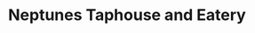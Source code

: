 ---
layout: place
title: "Neptunes Taphouse and Eatery"
permalink: /montana/livingston/neptunes-taphouse-and-eatery.html
stateAbbr: MT
stateName: Montana
cityName: Livingston
seo:
  name: "Neptunes Taphouse and Eatery"
  type: Restaurant
  links: https://neptunestaphouse.com/
description: "Looking for sushi in Livingston, Montana? Check out Neptunes Taphouse and Eatery for a delightful Japanese dining experience. Enjoy a variety of sushi and ot..."
place_id: ChIJ0yMJ0A17RVMRuRvt9PK8JuI
photos:
  - name: >-
      places/ChIJ0yMJ0A17RVMRuRvt9PK8JuI/photos/AeeoHcLA_YrVyzwaHG1wjxhmgfw63uPCiGxipJ9LJaPKnEBaavWjRcXlNSUij7B5LKvU85GfPffzQtN8TYPpAMZU6CDi6KVwwl125zoIi5XuAi6fmOwmtdUVOhvOMufmH9Kcd2-Zpef2V3ATw0VQGWdMDMG_U8BTyAH8wEz2fvjlIzy1H6cdZ-4U8SgV9874aNi2_MjEo-W1cUxjNmqEYWJakdevb_JP-W4baQ89k-ie-WKwHj3zTqZQQG772X1Rx-X85MfsAIz3tJvQ1alGeyDD_hHFOEiyzhRPwYHhDH5JJNdtYSrvJwVS313_q2PPeznT4LUEHcXlgOMxw-gX6mK3mK0ziBUSl2SUGWNIl3yHZWtirK2nf4LO5PseyqzfcL2j2-CyTyAnqOZGcI_zX2qrk9yeZPvKfvU_U4CVI0l7d73t-A
    widthPx: 4048
    heightPx: 3036
    authorAttributions:
      - displayName: Judd Mashaw
        uri: https://maps.google.com/maps/contrib/114542485925156252753
        photoUri: >-
          https://lh3.googleusercontent.com/a/ACg8ocIrV7lqd-B1_DLuY6Cc_1eJ9yygiq-7H_lKeOw_jmAY4vOhGA=s100-p-k-no-mo
    flagContentUri: >-
      https://www.google.com/local/imagery/report/?cb_client=maps_api_places.places_api&image_key=!1e10!2sCIHM0ogKEICAgICM_KvAOg&hl=en-US
    googleMapsUri: >-
      https://www.google.com/maps/place//data=!3m4!1e2!3m2!1sCIHM0ogKEICAgICM_KvAOg!2e10!4m2!3m1!1s0x53457b0dd00923d3:0xe226bcf2f4ed1bb9
  - name: >-
      places/ChIJ0yMJ0A17RVMRuRvt9PK8JuI/photos/AeeoHcLoI2lVZ-j_6f9ho2IUOgok7Z3VyIXxckbI2QIAHb-wA5IXPHk1BgIAlzLF16ls-CAJD099FehwP44FGGFLK73vcOdmOKc_DhuP5daB3roT7NSZo9tPqQOl_Km3FA1xeXo5vExNXkH52v4seuzJfEB3dBOt6aI-SR229TcAFahezVd7CX2Uh3-xoD-W89WL10yQnK5JFhlQa7_bZmow9TJMpQyOTqosDsjKcKkm5EMtLy07rZIifSeITsoSPIPVZLuaGd-9vKkLDKMYXq6YeWVt07-ome7n7EvkMDnjAmVu02_48X_Mlw64NGYZCEVCQOgesiUxIEFeQigMdPYPXNnENtO-jXjKoPV7JcrfKyot2MZQmEnCRMm7BejFbNqkUW4J8QfvhLs3qlQWx8vP5mVM1zxqCPokutqKleCnRU6w0lYo
    widthPx: 4032
    heightPx: 2268
    authorAttributions:
      - displayName: George D Bates
        uri: https://maps.google.com/maps/contrib/118368991339953449278
        photoUri: >-
          https://lh3.googleusercontent.com/a-/ALV-UjUt-pEemB4TfC4tGFj1rNDM1uXjsCaG49PYiwXPZ2Ap8zFALDoYvQ=s100-p-k-no-mo
    flagContentUri: >-
      https://www.google.com/local/imagery/report/?cb_client=maps_api_places.places_api&image_key=!1e10!2sCIHM0ogKEICAgICc9JTfkQE&hl=en-US
    googleMapsUri: >-
      https://www.google.com/maps/place//data=!3m4!1e2!3m2!1sCIHM0ogKEICAgICc9JTfkQE!2e10!4m2!3m1!1s0x53457b0dd00923d3:0xe226bcf2f4ed1bb9
  - name: >-
      places/ChIJ0yMJ0A17RVMRuRvt9PK8JuI/photos/AeeoHcIVxmWWAh2pHzJtdUuKxvu4PZRtmsBD0tFYqAdVfYKDPSNzW0mzdu5BzxBfJOlNPJH29QpFfnIHzZkb3upbcA7N6k7WwhbX9T5dyD0PZZ1s5Y9taM_7YgB2Ascsx7TXNlrz3FlEm2Mjwfw_KBt1XA3_FnEKwW42fxiYtuzlU5z2CIAOgeZmuo5dHGSM9U0RzNdFMizFyyMsNVI_kxg-qZedCy-bQFipkqhmparLE2mDGyt9tqZdebyKz4yhhXRnlu9hDag4AhI0OXgwUog6f2LbV9rP_-sp6XWn85J37xB6ylLG91sllyZh7pK9Pbi_rsqGq3R0WMLTlEU-9te4SNxz5tyUEwHo6tGR4R9il8heblcW4udPRO5HvQrM7EEoRNhXUsKoDtLoqCQVtTv1THvulrmu27fX7jrNkEtYHSyqV6F6
    widthPx: 4000
    heightPx: 3000
    authorAttributions:
      - displayName: Omar Al-Fadhli
        uri: https://maps.google.com/maps/contrib/108971685332308715382
        photoUri: >-
          https://lh3.googleusercontent.com/a-/ALV-UjWxKfairgh2cJ1WJ1GiZ_xeMRssXJnwJhJU_CaJqHLtkKuoSIIOXA=s100-p-k-no-mo
    flagContentUri: >-
      https://www.google.com/local/imagery/report/?cb_client=maps_api_places.places_api&image_key=!1e10!2sCIHM0ogKEICAgIDj1KmdpQE&hl=en-US
    googleMapsUri: >-
      https://www.google.com/maps/place//data=!3m4!1e2!3m2!1sCIHM0ogKEICAgIDj1KmdpQE!2e10!4m2!3m1!1s0x53457b0dd00923d3:0xe226bcf2f4ed1bb9
  - name: >-
      places/ChIJ0yMJ0A17RVMRuRvt9PK8JuI/photos/AeeoHcLc_HmYRKvxYNSm1_lcK77p6Yolqyxp7HQ5--fJkaTnH48js0ZTU0rv_veoO9YCInD-0qvSl5WJ1C77Qob3TYqgr3Ao9LGNLQ090-fqcclBffgLQpiW9hxjrRClHjZBAguQpBgZ4H9ks-IU6PSF_s9hjIK48FSJ26RaM79UsA1HNrn6VybtQCyFDxNZBwYm77q5VZumRYGpOiFQmkrKPdwxRquC7yGnMht-BPqsWjwhp_D3G8bei4Of3MEWIs1xdQCtpUTcjyXuPPD_Sktn52DfRLpFah1MUxvxtVuOMBocqoU0snHAlP8J_N59lsmAKru900kyBM1Q-B-pvD6l8DmyXfrDFZCjE3a7gCNz6gSW11W-foNzsdXlDBQt5YAkcIidZ9OPb4fZppdya29Jofqh4AxFeYwe4YDeDIiCadBnBQ
    widthPx: 4032
    heightPx: 3024
    authorAttributions:
      - displayName: Andrew Martin
        uri: https://maps.google.com/maps/contrib/112233365913434064027
        photoUri: >-
          https://lh3.googleusercontent.com/a-/ALV-UjWy1c1Ciup_rXwGOldd5lwFYQfzBheH5Egd__YWI_F0-9GNgv8-=s100-p-k-no-mo
    flagContentUri: >-
      https://www.google.com/local/imagery/report/?cb_client=maps_api_places.places_api&image_key=!1e10!2sCIHM0ogKEICAgIDjvKbRZA&hl=en-US
    googleMapsUri: >-
      https://www.google.com/maps/place//data=!3m4!1e2!3m2!1sCIHM0ogKEICAgIDjvKbRZA!2e10!4m2!3m1!1s0x53457b0dd00923d3:0xe226bcf2f4ed1bb9
  - name: >-
      places/ChIJ0yMJ0A17RVMRuRvt9PK8JuI/photos/AeeoHcJv4E7Q2rSa6o6kdUtSDRA7uyP846I03G6FF35WHZdgXQCerxnYZoZBYjLm7yEfJCXcRD3P6tnWG_loau5n0CYAozMVGVJKBqkTd9ZI-yLMy1CdnQIhc3y2T3wbyKjiDOMZfRl8tB0JEok5Wagu-3_9WjPScgtCcJ4GnkyuIDSkxv39DhQIpgGUX-eSdMxQwmtXI9B58XP_WY9dSTgkQt8cYWAhYEbXmUc7bQO1IWujgiZqxB8FSpL6scvtPMFisyUw5tqIHxMM9bISybzWFmBSE7xWTnyldDsFeJwFPJ2s_o8boJvYCoJxpV4v5Y9aXQ_Uc-EmvqZOfAX1ax64ivpvpfdu8CPaAVjbzk3OmUkYMGuqoNDVPD8rzQvs8_2-e8unyThnIVuNIwDBqaQj7cWtRThV0UUTyn8EeSApAIooCQ_u
    widthPx: 4096
    heightPx: 3072
    authorAttributions:
      - displayName: Laura Boucher
        uri: https://maps.google.com/maps/contrib/110983616407396419420
        photoUri: >-
          https://lh3.googleusercontent.com/a-/ALV-UjVbaKV2O9zT-gX4xsZLVxVf_uwGfsUlUzxFadbDKLCgRuSHjVw=s100-p-k-no-mo
    flagContentUri: >-
      https://www.google.com/local/imagery/report/?cb_client=maps_api_places.places_api&image_key=!1e10!2sCIHM0ogKEICAgIDfmZ7QmwE&hl=en-US
    googleMapsUri: >-
      https://www.google.com/maps/place//data=!3m4!1e2!3m2!1sCIHM0ogKEICAgIDfmZ7QmwE!2e10!4m2!3m1!1s0x53457b0dd00923d3:0xe226bcf2f4ed1bb9
  - name: >-
      places/ChIJ0yMJ0A17RVMRuRvt9PK8JuI/photos/AeeoHcJ22Smpr-CVtb_toCJQ0kU4Nuxwk5MmdoQZ0SW-J0jKY9mxTKxxnCX0UmJEEZmt4zElWScPRjRurSi4I9iBO_KPgwOrnBmdTRNrcApGXR6NreKL515_Ybky_Z1unyFszY4sFIGRivWOZNBiRocQRZAbCMiJGqP9BP54YVSCI2TK9weSQFg8HtK_YVH5Gq3zVKG4mSSHxKTgjk4KFzsgAc4_PSiAgYSGQFW5yC-iFuXSns2S47Za5-hAaM03oTTe5j5IPUUalfH9vgb0QJWxsxRM5K999QKQLPXfSWUNYOIgo5ObUaZxF-pKjm3MCr120RKI_hznS55YDUyW6fiED9OjLer_CNiwnTTXPsg7Y95TI2U6mO2-XAd6EBz2WFPR2I20Y_D-rgnd2KeH8fPNQy5BT5mYjxAVATRBBg-XAt0QKA
    widthPx: 3000
    heightPx: 4000
    authorAttributions:
      - displayName: Raven Kargel
        uri: https://maps.google.com/maps/contrib/116190516764783524143
        photoUri: >-
          https://lh3.googleusercontent.com/a-/ALV-UjUaXo8p_-8tHs18l46qR6TxFpsBJJYdtAVUDu8G_d58WSrkm635=s100-p-k-no-mo
    flagContentUri: >-
      https://www.google.com/local/imagery/report/?cb_client=maps_api_places.places_api&image_key=!1e10!2sCIHM0ogKEICAgICbi4yteQ&hl=en-US
    googleMapsUri: >-
      https://www.google.com/maps/place//data=!3m4!1e2!3m2!1sCIHM0ogKEICAgICbi4yteQ!2e10!4m2!3m1!1s0x53457b0dd00923d3:0xe226bcf2f4ed1bb9
  - name: >-
      places/ChIJ0yMJ0A17RVMRuRvt9PK8JuI/photos/AeeoHcJDE10SKqlhMRSfBxBRtM9fI5yl18saSbnsE6RFKA2jRmKRheCjHgwrscoK6ImQmN30xEGujyY6ZtHJdqMKjnQi6HBBjw0rjGc3sqbMUK7H95uTajHpdMVjQXof24TqaxXqD9-uXP2kF7x67xcZWwxrx-1blduQKMS2_SaqD56sLS2cObhPbRw5sjseQ1TmJGDfZw0tdHhiJFs6pjKVObUDBwI0sMaeR0Wi7BcRLEaP5Sg81UwfMTIRKqQXf9aQz9JgHjEzyRL-N-_UdU3_1gHqfHRm2V-3PsBLapBZWdPWkxnd4M2q9SQonVa76Cet0BL2k-4yxG1gBbLJi-AExpyLl-2QfHtj0nUeN0UfejB7Yv345fE16EJsXygbS9hY4IRixa6ksxz33WSGK48ivJgXkqKvVHYPgBaoCuoyvhk
    widthPx: 1179
    heightPx: 1549
    authorAttributions:
      - displayName: Dario
        uri: https://maps.google.com/maps/contrib/115891671327175195378
        photoUri: >-
          https://lh3.googleusercontent.com/a-/ALV-UjUeHTFkpINy8nKJBGE5IlsCDvmKvysqJMYAT55MifERrjf0Ad8=s100-p-k-no-mo
    flagContentUri: >-
      https://www.google.com/local/imagery/report/?cb_client=maps_api_places.places_api&image_key=!1e10!2sCIHM0ogKEICAgIDzlqerSw&hl=en-US
    googleMapsUri: >-
      https://www.google.com/maps/place//data=!3m4!1e2!3m2!1sCIHM0ogKEICAgIDzlqerSw!2e10!4m2!3m1!1s0x53457b0dd00923d3:0xe226bcf2f4ed1bb9
  - name: >-
      places/ChIJ0yMJ0A17RVMRuRvt9PK8JuI/photos/AeeoHcIAPC0YzZjJ5XKi1HQucCjw1uYk7Ef5xjm22DKNyEDwbGABClUW3H6t1HQ4PSdLotR85_66UEJcsTg5IDtLkWnFctpbnyy0wb5v0D3vpTPeBw1fuXEkzmwE2AKjhdLHN9lwIvN0ZG1vumWkDCKWeSN8PjMxb48BU8iXs6OlIPGOL9-xWsoNTvaZQwga5ljC2ve3UvRGWZOyTmjoj2QcuRFXcWWKCuKagr-P27KHnkYF-RnIqLJKiNmQkUpdzclYibJ-v2lXEGjLRDcinL_ConEPCNocdV8flrgdOzPbHzA6LJxxKV6y0KyJGA8RFt1phDyVEfhXXQWI8zEQpccCik2bixPuLTBmAPGPkq6AgcEzmtSorfndQpGHoBJfpaG4qVISrjn5XIIgH9r83tx84si0ZkwTHmFyhzm2q_hZcjks9eQ
    widthPx: 4096
    heightPx: 3072
    authorAttributions:
      - displayName: Laura Boucher
        uri: https://maps.google.com/maps/contrib/110983616407396419420
        photoUri: >-
          https://lh3.googleusercontent.com/a-/ALV-UjVbaKV2O9zT-gX4xsZLVxVf_uwGfsUlUzxFadbDKLCgRuSHjVw=s100-p-k-no-mo
    flagContentUri: >-
      https://www.google.com/local/imagery/report/?cb_client=maps_api_places.places_api&image_key=!1e10!2sCIHM0ogKEICAgICfv6zkmQE&hl=en-US
    googleMapsUri: >-
      https://www.google.com/maps/place//data=!3m4!1e2!3m2!1sCIHM0ogKEICAgICfv6zkmQE!2e10!4m2!3m1!1s0x53457b0dd00923d3:0xe226bcf2f4ed1bb9
  - name: >-
      places/ChIJ0yMJ0A17RVMRuRvt9PK8JuI/photos/AeeoHcIJLaw0qnML8RV2tcrwKyXxVxUilhthLQFIWYu8hPXIUyS-K8XEw8Pce3DUuFmvj1rgZRjT5ZzxEvxvAsuGDZFtzoaj2_RC_7KfjFp7wwuGPMJg4W73eqrcif_0k_1Tl7u9ioTn08ihbm7VFf-uSlZi6RRSwkNEam9MR4e0O6Tn98DmeKITc_1dBJnmUia_bJMLVbHBetCiUnb3JeTikjNMPPf3ouDdPXa45AI90yYadbJqQlBDnV2mibbelGB9TWLK_Sx8YBU7EbslUUfL4nc11G3bV-eZrzhqmG1C-7xlTmieJeiNdFRoSguM9Uw0YK-bLSBXxUPj5xKOmULu076nV5Lx7DdFUEUNqCMM26qFD4GxEq72VJFZeLdeGTPYRFrWZ7doDtboOr-zY12Vqv_3o-6zN0m4s6RQX3FiNwpuCg
    widthPx: 2992
    heightPx: 2992
    authorAttributions:
      - displayName: Dani S.
        uri: https://maps.google.com/maps/contrib/110856096824974234476
        photoUri: >-
          https://lh3.googleusercontent.com/a/ACg8ocJfVsqm7WkW1KWS2PELDtX5IrJVnj_Se-9mOJ3bilmqhh-uIQ=s100-p-k-no-mo
    flagContentUri: >-
      https://www.google.com/local/imagery/report/?cb_client=maps_api_places.places_api&image_key=!1e10!2sCIHM0ogKEICAgIDzgrDUJw&hl=en-US
    googleMapsUri: >-
      https://www.google.com/maps/place//data=!3m4!1e2!3m2!1sCIHM0ogKEICAgIDzgrDUJw!2e10!4m2!3m1!1s0x53457b0dd00923d3:0xe226bcf2f4ed1bb9
  - name: >-
      places/ChIJ0yMJ0A17RVMRuRvt9PK8JuI/photos/AeeoHcLjKK1lYH-h5pKvl88VVM9NLoGtsLq8FNdkBvyKdphC6ONNEQzrts9Hv8t9R80LZeuTIPcSF_Uk6AtqZ8H3VijxjYjXTV59M1U1vUaqsFWkowqb6cn4jbvKWZecFaYrwcF44qHEEukwdN8Nvki-8OVy1TkE_GcttOEoOxeCV5ElhGs7cFxxnzVaj5Yc6q9HtjPqh-MKPXp_Qg-MhlpLmQDaGYLRLf4fHZlSIcPlEounmlOObImIqKnhexEtcd5uvHQMHsse83mL02ADM7AlxdWlJKjdkPwxKChmv3Lv_ZngucSAEcVSxJPJ6cHoWaoS9YUm-AEH3eVDYGAHFmLLQsU-MXvwTkKEqOQmK9ZnQ_5Du-RKzAR7VnO03mCmWpBfl5MT471JIoOlf3c2--AyD7FINs7H31aCAjRrltovImDn7Q
    widthPx: 4032
    heightPx: 3024
    authorAttributions:
      - displayName: Fred Button
        uri: https://maps.google.com/maps/contrib/103585084267771123831
        photoUri: >-
          https://lh3.googleusercontent.com/a-/ALV-UjU5AmZQibmCa9ox_k34C183_PFh2nGzioQyvozFpLukBhD9mqCPYw=s100-p-k-no-mo
    flagContentUri: >-
      https://www.google.com/local/imagery/report/?cb_client=maps_api_places.places_api&image_key=!1e10!2sCIHM0ogKEICAgIC-8d-ZGA&hl=en-US
    googleMapsUri: >-
      https://www.google.com/maps/place//data=!3m4!1e2!3m2!1sCIHM0ogKEICAgIC-8d-ZGA!2e10!4m2!3m1!1s0x53457b0dd00923d3:0xe226bcf2f4ed1bb9
address: 232 S Main St, Livingston, MT 59047, USA
street: 232 S Main St
city: Livingston
state: MT
zip: '59047'
country: USA
neighborhood: null
latitude: '45.659322'
longitude: '-110.558326'
accessibility_options:
  wheelchairAccessibleParking: true
  wheelchairAccessibleEntrance: true
  wheelchairAccessibleRestroom: true
  wheelchairAccessibleSeating: true
business_status: OPERATIONAL
name: Neptunes Taphouse and Eatery
google_maps_links:
  directionsUri: >-
    https://www.google.com/maps/dir//''/data=!4m7!4m6!1m1!4e2!1m2!1m1!1s0x53457b0dd00923d3:0xe226bcf2f4ed1bb9!3e0
  placeUri: https://maps.google.com/?cid=16295920053364005817
  writeAReviewUri: >-
    https://www.google.com/maps/place//data=!4m3!3m2!1s0x53457b0dd00923d3:0xe226bcf2f4ed1bb9!12e1
  reviewsUri: >-
    https://www.google.com/maps/place//data=!4m4!3m3!1s0x53457b0dd00923d3:0xe226bcf2f4ed1bb9!9m1!1b1
  photosUri: >-
    https://www.google.com/maps/place//data=!4m3!3m2!1s0x53457b0dd00923d3:0xe226bcf2f4ed1bb9!10e5
primary_type: Restaurant
opening_hours:
  regular: null
  current: null
secondary_opening_hours:
  regular:
    weekdayDescriptions: null
    type: null
  current:
    weekdayDescriptions: null
    type: null
phone: (406) 333-2400
price_level: PRICE_LEVEL_MODERATE
price_range: $20 &ndash; $30
rating: '4.5'
rating_count: 984
website: https://neptunestaphouse.com/
reviews:
  - name: >-
      places/ChIJ0yMJ0A17RVMRuRvt9PK8JuI/reviews/ChdDSUhNMG9nS0VJQ0FnSURfOVlxVGhRRRAB
    relativePublishTimeDescription: 2 months ago
    rating: 5
    text:
      text: >-
        I was traveling over 9 hours today and found this spot. 20/10
        recommended. All the dishes are amazing. I absolutely hate Brussels
        Sprouts and they managed to make them taste like nothing I’ve tasted
        before. The front desk employee was sweet and helpful, the server was
        charming and friendly, the atmosphere is fun and intriguing. I ordered
        the Blackbeard Burger with fries and ranch, it’s the BOMB. I wish I
        could eat here every single day.
      languageCode: en
    originalText:
      text: >-
        I was traveling over 9 hours today and found this spot. 20/10
        recommended. All the dishes are amazing. I absolutely hate Brussels
        Sprouts and they managed to make them taste like nothing I’ve tasted
        before. The front desk employee was sweet and helpful, the server was
        charming and friendly, the atmosphere is fun and intriguing. I ordered
        the Blackbeard Burger with fries and ranch, it’s the BOMB. I wish I
        could eat here every single day.
      languageCode: en
    authorAttribution:
      displayName: Jeddie G
      uri: https://www.google.com/maps/contrib/114456769876529163791/reviews
      photoUri: >-
        https://lh3.googleusercontent.com/a-/ALV-UjXqul2FW5IOR4uiCxNBguH5exkqdpGapa3Hv036ZuEMwdc5Xnfc5A=s128-c0x00000000-cc-rp-mo-ba4
    publishTime: '2025-01-26T02:51:08.661211Z'
    flagContentUri: >-
      https://www.google.com/local/review/rap/report?postId=ChdDSUhNMG9nS0VJQ0FnSURfOVlxVGhRRRAB&d=17924085&t=1
    googleMapsUri: >-
      https://www.google.com/maps/reviews/data=!4m6!14m5!1m4!2m3!1sChdDSUhNMG9nS0VJQ0FnSURfOVlxVGhRRRAB!2m1!1s0x53457b0dd00923d3:0xe226bcf2f4ed1bb9
  - name: >-
      places/ChIJ0yMJ0A17RVMRuRvt9PK8JuI/reviews/ChdDSUhNMG9nS0VJQ0FnSUNmdjZ6a2lRRRAB
    relativePublishTimeDescription: 3 months ago
    rating: 5
    text:
      text: >-
        Very cute place! The most attentive and kind staff. We had the pork
        belly nachos, poke tower, shrimp tacos and miso soup. Everything was
        good!
      languageCode: en
    originalText:
      text: >-
        Very cute place! The most attentive and kind staff. We had the pork
        belly nachos, poke tower, shrimp tacos and miso soup. Everything was
        good!
      languageCode: en
    authorAttribution:
      displayName: Laura Boucher
      uri: https://www.google.com/maps/contrib/110983616407396419420/reviews
      photoUri: >-
        https://lh3.googleusercontent.com/a-/ALV-UjVbaKV2O9zT-gX4xsZLVxVf_uwGfsUlUzxFadbDKLCgRuSHjVw=s128-c0x00000000-cc-rp-mo-ba5
    publishTime: '2025-01-05T03:21:17.587621Z'
    flagContentUri: >-
      https://www.google.com/local/review/rap/report?postId=ChdDSUhNMG9nS0VJQ0FnSUNmdjZ6a2lRRRAB&d=17924085&t=1
    googleMapsUri: >-
      https://www.google.com/maps/reviews/data=!4m6!14m5!1m4!2m3!1sChdDSUhNMG9nS0VJQ0FnSUNmdjZ6a2lRRRAB!2m1!1s0x53457b0dd00923d3:0xe226bcf2f4ed1bb9
  - name: >-
      places/ChIJ0yMJ0A17RVMRuRvt9PK8JuI/reviews/ChZDSUhNMG9nS0VJQ0FnTUN3d09LVGJnEAE
    relativePublishTimeDescription: 4 weeks ago
    rating: 4
    text:
      text: >-
        I liked having my own carafe of water. The fish tacos weren't great.
        Nice assortment of sushi/sashimi/nigiri selections.
      languageCode: en
    originalText:
      text: >-
        I liked having my own carafe of water. The fish tacos weren't great.
        Nice assortment of sushi/sashimi/nigiri selections.
      languageCode: en
    authorAttribution:
      displayName: The Trainer
      uri: https://www.google.com/maps/contrib/111120991930982613273/reviews
      photoUri: >-
        https://lh3.googleusercontent.com/a-/ALV-UjWVjbN8HD4YbK4-_eTbEHEpEUZLXAwYnUWRd2r71I774kgjoi0Y=s128-c0x00000000-cc-rp-mo-ba4
    publishTime: '2025-03-15T20:05:10.180067Z'
    flagContentUri: >-
      https://www.google.com/local/review/rap/report?postId=ChZDSUhNMG9nS0VJQ0FnTUN3d09LVGJnEAE&d=17924085&t=1
    googleMapsUri: >-
      https://www.google.com/maps/reviews/data=!4m6!14m5!1m4!2m3!1sChZDSUhNMG9nS0VJQ0FnTUN3d09LVGJnEAE!2m1!1s0x53457b0dd00923d3:0xe226bcf2f4ed1bb9
  - name: >-
      places/ChIJ0yMJ0A17RVMRuRvt9PK8JuI/reviews/ChZDSUhNMG9nS0VJQ0FnSURqdktiUlJBEAE
    relativePublishTimeDescription: 11 months ago
    rating: 4
    text:
      text: >-
        Been here many times, and always a great time. They have great local
        beers on tap as well as great cocktails. Serve a lot from the sea with
        tasty sushi. Their clam chowder is also very good. And they have great
        staples with smash burgers and other great tacos. Or if you just need to
        see something of the sea, this is the place to be
      languageCode: en
    originalText:
      text: >-
        Been here many times, and always a great time. They have great local
        beers on tap as well as great cocktails. Serve a lot from the sea with
        tasty sushi. Their clam chowder is also very good. And they have great
        staples with smash burgers and other great tacos. Or if you just need to
        see something of the sea, this is the place to be
      languageCode: en
    authorAttribution:
      displayName: Andrew Martin
      uri: https://www.google.com/maps/contrib/112233365913434064027/reviews
      photoUri: >-
        https://lh3.googleusercontent.com/a-/ALV-UjWy1c1Ciup_rXwGOldd5lwFYQfzBheH5Egd__YWI_F0-9GNgv8-=s128-c0x00000000-cc-rp-mo-ba4
    publishTime: '2024-04-30T16:59:39.257425Z'
    flagContentUri: >-
      https://www.google.com/local/review/rap/report?postId=ChZDSUhNMG9nS0VJQ0FnSURqdktiUlJBEAE&d=17924085&t=1
    googleMapsUri: >-
      https://www.google.com/maps/reviews/data=!4m6!14m5!1m4!2m3!1sChZDSUhNMG9nS0VJQ0FnSURqdktiUlJBEAE!2m1!1s0x53457b0dd00923d3:0xe226bcf2f4ed1bb9
  - name: >-
      places/ChIJ0yMJ0A17RVMRuRvt9PK8JuI/reviews/ChZDSUhNMG9nS0VJQ0FnSUNMemNqOGFREAE
    relativePublishTimeDescription: 9 months ago
    rating: 5
    text:
      text: >-
        Neptune’s Taphouse and Eatery in Livingston is a fantastic spot that
        seamlessly blends great food, refreshing drinks, and a vibrant
        atmosphere. From the moment we walked in, we were greeted with friendly
        smiles and a welcoming ambiance.


        The menu offers a diverse selection of dishes that cater to various
        tastes. We tried the fish and the Neptune Burger, and both were
        absolutely delicious. The ingredients were fresh, and the flavors were
        perfectly balanced. The drink selection was also impressive, featuring a
        variety of craft beers and creative cocktails that complemented our
        meals wonderfully.


        The service was top-notch, with attentive staff who ensured we had
        everything we needed without being intrusive. The casual yet lively
        setting made it a great place to relax and enjoy a meal with family and
        friends.


        Livingston has many dining options, but Neptune’s stands out for its
        quality, service, and overall experience. If you’re in the area, make
        sure to stop by – you won’t be disappointed!
      languageCode: en
    originalText:
      text: >-
        Neptune’s Taphouse and Eatery in Livingston is a fantastic spot that
        seamlessly blends great food, refreshing drinks, and a vibrant
        atmosphere. From the moment we walked in, we were greeted with friendly
        smiles and a welcoming ambiance.


        The menu offers a diverse selection of dishes that cater to various
        tastes. We tried the fish and the Neptune Burger, and both were
        absolutely delicious. The ingredients were fresh, and the flavors were
        perfectly balanced. The drink selection was also impressive, featuring a
        variety of craft beers and creative cocktails that complemented our
        meals wonderfully.


        The service was top-notch, with attentive staff who ensured we had
        everything we needed without being intrusive. The casual yet lively
        setting made it a great place to relax and enjoy a meal with family and
        friends.


        Livingston has many dining options, but Neptune’s stands out for its
        quality, service, and overall experience. If you’re in the area, make
        sure to stop by – you won’t be disappointed!
      languageCode: en
    authorAttribution:
      displayName: Brittany Kopf
      uri: https://www.google.com/maps/contrib/106999726277902970913/reviews
      photoUri: >-
        https://lh3.googleusercontent.com/a/ACg8ocJ8Xx7nHwH3wRVEI3F6iYFv3UDQfqANAsKxrJEIByKBTN5Ggg=s128-c0x00000000-cc-rp-mo-ba5
    publishTime: '2024-06-22T05:19:41.910043Z'
    flagContentUri: >-
      https://www.google.com/local/review/rap/report?postId=ChZDSUhNMG9nS0VJQ0FnSUNMemNqOGFREAE&d=17924085&t=1
    googleMapsUri: >-
      https://www.google.com/maps/reviews/data=!4m6!14m5!1m4!2m3!1sChZDSUhNMG9nS0VJQ0FnSUNMemNqOGFREAE!2m1!1s0x53457b0dd00923d3:0xe226bcf2f4ed1bb9
parking_options:
  freeStreetParking: true
  valetParking: false
payment_options:
  acceptsCreditCards: true
  acceptsDebitCards: true
  acceptsCashOnly: false
  acceptsNfc: true
allow_dogs: null
curbside_pickup: true
delivery: false
dine_in: true
good_for_children: true
good_for_groups: true
good_for_sports: false
live_music: false
menu_for_children: true
outdoor_seating: true
reservable: null
restroom: true
serves_beer: true
serves_breakfast: false
serves_brunch: false
serves_cocktails: true
serves_coffee: true
serves_dinner: true
serves_dessert: true
serves_lunch: true
serves_vegetarian_food: true
serves_wine: true
takeout: true
summary: null

---